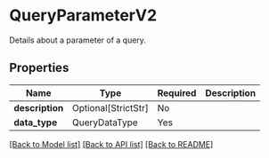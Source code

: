 # QueryParameterV2

Details about a parameter of a query.

## Properties
| Name | Type | Required | Description |
| ------------ | ------------- | ------------- | ------------- |
**description** | Optional[StrictStr] | No |  |
**data_type** | QueryDataType | Yes |  |


[[Back to Model list]](../../README.md#models-v2-link) [[Back to API list]](../../README.md#documentation-for-api-endpoints) [[Back to README]](../../README.md)
